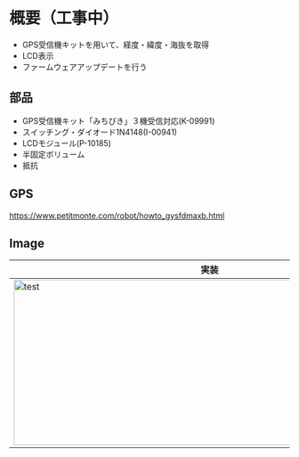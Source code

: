 # 概要（工事中）
* GPS受信機キットを用いて、経度・緯度・海抜を取得
* LCD表示
* ファームウェアアップデートを行う

## 部品
* GPS受信機キット「みちびき」３機受信対応(K-09991)
* スイッチング・ダイオード1N4148(I-00941)
* LCDモジュール(P-10185)
* 半固定ボリューム
* 抵抗

## GPS
https://www.petitmonte.com/robot/howto_gysfdmaxb.html


## Image
|実装|
|---|
|<img src="https://github.com/tk0103/Electronic/blob/master/07_GPS/45269.jpg" alt="test" title="test" width="704" height="297">|
